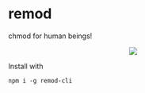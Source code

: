 # remod

chmod for human beings!

<p align="center">
<a href="https://asciinema.org/a/249047" target="_blank"><img src="https://asciinema.org/a/249047.svg" /></a>
</p>

Install with

```
npm i -g remod-cli
```
